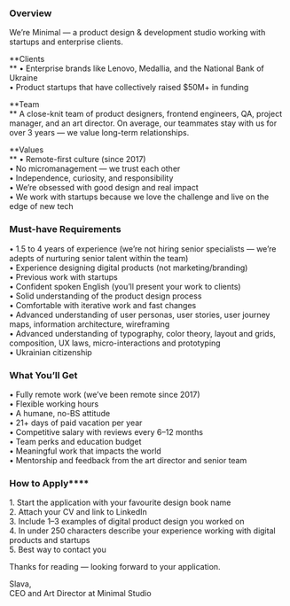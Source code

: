 ### **Overview**

We’re Minimal — a product design & development studio working with startups
and enterprise clients.

**Clients  
** • Enterprise brands like Lenovo, Medallia, and the National Bank of Ukraine  
• Product startups that have collectively raised $50M+ in funding

**Team  
** A close-knit team of product designers, frontend engineers, QA, project
manager, and an art director. On average, our teammates stay with us for over
3 years — we value long-term relationships.

**Values  
** • Remote-first culture (since 2017)  
• No micromanagement — we trust each other  
• Independence, curiosity, and responsibility  
• We’re obsessed with good design and real impact  
• We work with startups because we love the challenge and live on the edge of
new tech

### **Must-have** Requirements

• 1.5 to 4 years of experience (we’re not hiring senior specialists — we’re
adepts of nurturing senior talent within the team)  
• Experience designing digital products (not marketing/branding)  
• Previous work with startups  
• Confident spoken English (you’ll present your work to clients)  
• Solid understanding of the product design process  
• Comfortable with iterative work and fast changes  
• Advanced understanding of user personas, user stories, user journey maps,
information architecture, wireframing  
• Advanced understanding of typography, color theory, layout and grids,
composition, UX laws, micro-interactions and prototyping  
• Ukrainian citizenship

### **What You’ll Get**

• Fully remote work (we’ve been remote since 2017)  
• Flexible working hours  
• A humane, no-BS attitude  
• 21+ days of paid vacation per year  
• Competitive salary with reviews every 6–12 months  
• Team perks and education budget  
• Meaningful work that impacts the world  
• Mentorship and feedback from the art director and senior team

### How to Apply****

1\. Start the application with your favourite design book name  
2\. Attach your CV and link to LinkedIn  
3\. Include 1–3 examples of digital product design you worked on  
4\. In under 250 characters describe your experience working with digital
products and startups  
5\. Best way to contact you  
  
Thanks for reading — looking forward to your application.  
  
Slava,  
CEO and Art Director at Minimal Studio